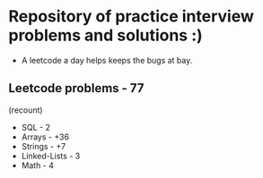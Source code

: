 # Repository of practice interview problems and solutions :)
 - A leetcode a day helps keeps the bugs at bay.

## Leetcode problems - 77
(recount)
 - SQL - 2
 - Arrays - +36
 - Strings - +7
 - Linked-Lists - 3 
 - Math - 4